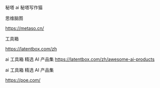 秘塔  ai   秘塔写作猫

思维脑图    


https://metaso.cn/



工具箱

https://latentbox.com/zh

ai   工具箱     精选 AI 产品集
https://latentbox.com/zh/awesome-ai-products


ai   工具箱     精选 AI 产品集

https://poe.com/
